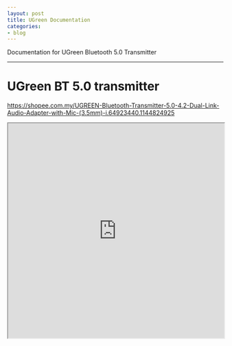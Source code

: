 ```yaml
---
layout: post
title: UGreen Documentation
categories:
- blog
---
```


Documentation for UGreen Bluetooth 5.0 Transmitter

---
# UGreen BT 5.0 transmitter

https://shopee.com.my/UGREEN-Bluetooth-Transmitter-5.0-4.2-Dual-Link-Audio-Adapter-with-Mic-(3.5mm)-i.64923440.1144824925

<iframe src="https://github.com/leopck/leopck.github.io/raw/master/assets/data/UGreen%20Bluetooth%20transmitter%20documentation.pdf" width="100%" height="500px">
